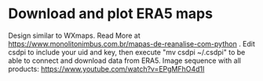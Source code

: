 # Download and plot ERA5 maps

Design similar to WXmaps. Read More at https://www.monolitonimbus.com.br/mapas-de-reanalise-com-python . Edit csdpi to include your uid and key, then execute "mv csdpi ~/.csdpi" to be able to connect and download data from ERA5. Image sequence with all products: https://www.youtube.com/watch?v=EPgMFhO4d1I
